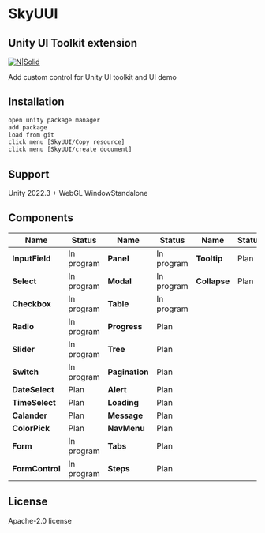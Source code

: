 # SkyUUI
## Unity UI Toolkit extension

[![N|Solid](https://cldup.com/dTxpPi9lDf.thumb.png)](http://www.sky9th.cn)

Add custom control for Unity UI toolkit and UI demo

## Installation

```sh
open unity package manager
add package
load from git
click menu [SkyUUI/Copy resource]
click menu [SkyUUI/create document]
```

## Support
Unity 2022.3 +
WebGL
WindowStandalone

## Components
| Name | Status | Name | Status | Name | Status |
| ----------- | ----------- | ----------- | ----------- | ----------- | ----------- |
| **InputField** | In program | **Panel** | In program | **Tooltip** | Plan |
| **Select** | In program | **Modal** | In program | **Collapse** | Plan |
| **Checkbox** | In program | **Table** | In program |
| **Radio** | In program | **Progress** | Plan |
| **Slider** | In program | **Tree** | Plan |
| **Switch** | In program | **Pagination** | Plan |
| **DateSelect** | Plan | **Alert** | Plan |
| **TimeSelect** | Plan | **Loading** | Plan |
| **Calander** | Plan | **Message** | Plan |
| **ColorPick** | Plan | **NavMenu** | Plan |
| **Form** | In program | **Tabs** | Plan |
| **FormControl** | In program | **Steps** | Plan |

## License
Apache-2.0 license
